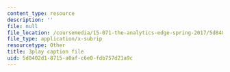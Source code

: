 ```yaml
---
content_type: resource
description: ''
file: null
file_location: /coursemedia/15-071-the-analytics-edge-spring-2017/5d8402d18715a0afc6e0fdb757d21a9c_xEjZjz7oxbI.srt
file_type: application/x-subrip
resourcetype: Other
title: 3play caption file
uid: 5d8402d1-8715-a0af-c6e0-fdb757d21a9c
---
```


